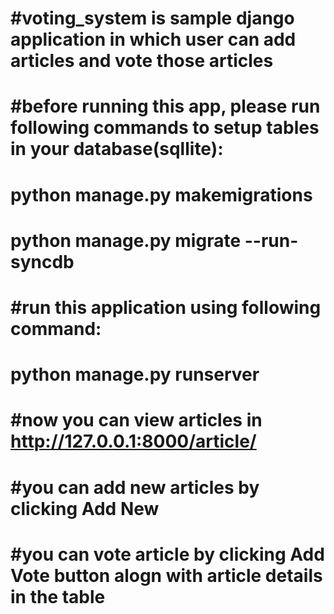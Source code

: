 # #voting_system is sample django application in which user can add articles and vote those articles
# #before running this app, please run following commands to setup tables in your database(sqllite):
# python manage.py makemigrations
# python manage.py migrate --run-syncdb

# #run this application using following command:
# python manage.py runserver

# #now you can view articles in http://127.0.0.1:8000/article/
# #you can add new articles by clicking Add New
# #you can vote article by clicking Add Vote button alogn with article details in the table
